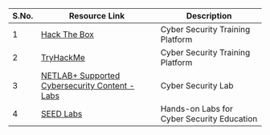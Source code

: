 | **S.No.** | **Resource Link** | **Description** |
|-----------|-------------------|-----------------|
|1          | [Hack The Box](https://www.hackthebox.com/)| Cyber Security Training Platform |
|2          | [TryHackMe](https://tryhackme.com/) | Cyber Security Training Platform |
|3 | [NETLAB+ Supported Cybersecurity Content - Labs](https://www.netdevgroup.com/content/cybersecurity/labs) | Cyber Security Lab |
|4| [SEED Labs](https://seedsecuritylabs.org/) | Hands-on Labs for Cyber Security Education |
